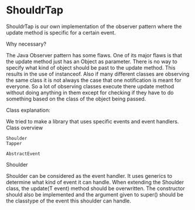 ShouldrTap
==========

ShouldrTap is our own implementation of the observer pattern where the update method is specific for a certain event.


Why necessary?

The Java Observer pattern has some flaws. One of its major flaws is that the update method just has an Object as parameter. There is no way to specify what kind of object should be past to the update method. This results in the use of instanceof.  Also if many different classes are observing the same class it is not always the case that one notification is meant for everyone. So a lot of observing classes execute there update method without doing anything in them except for checking if they have to do something based on the class of the object being passed.


Class explanation:

We tried to make a library that uses specific events and event handlers.
Class overview

    Shoulder
    Tapper

    AbstractEvent

Shoulder

Shoulder can be considered as the event handler.  It uses generics to determine what kind of event it can handle.  When extending the Shoulder class, the update(T event) method should be overwritten. The constructor should also be implemented and the argument given to super() should be the classtype of the event this shoulder can handle.
